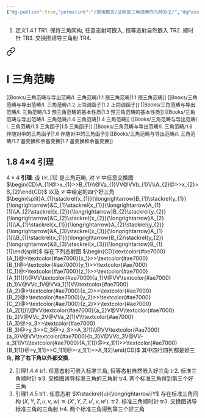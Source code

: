 ```yaml
---
{"dg-publish":true,"permalink":"/常用概念/证明是三角范畴的几种办法/","dgPassFrontmatter":true,"created":"2024-07-29T09:20:35.717+08:00","updated":"2024-08-04T20:22:07.313+08:00"}
---
```


1. 定义1.4.1
	TR1. 保持三角同构, 任意态射可嵌入, 恒等态射自然嵌入
	TR2. 顺时针
	TR3. 交换图诱导三角射
	TR4. 
<div class="transclusion internal-embed is-loaded"><a class="markdown-embed-link" href="/books///1-8-4-4/#01f47f" aria-label="Open link"><svg xmlns="http://www.w3.org/2000/svg" width="24" height="24" viewBox="0 0 24 24" fill="none" stroke="currentColor" stroke-width="2" stroke-linecap="round" stroke-linejoin="round" class="svg-icon lucide-link"><path d="M10 13a5 5 0 0 0 7.54.54l3-3a5 5 0 0 0-7.07-7.07l-1.72 1.71"></path><path d="M14 11a5 5 0 0 0-7.54-.54l-3 3a5 5 0 0 0 7.07 7.07l1.71-1.71"></path></svg></a><div class="markdown-embed">




# Ⅰ 三角范畴

<font size="2"> [[Books/三角范畴与导出范畴/Ⅰ. 三角范畴/1.1 预三角范畴\|1.1 预三角范畴]]  </font>
<font size="2"> [[Books/三角范畴与导出范畴/Ⅰ. 三角范畴/1.2 上同调函子\|1.2 上同调函子]]  </font>
<font size="2"> [[Books/三角范畴与导出范畴/Ⅰ. 三角范畴/1.3 预三角范畴的基本性质\|1.3 预三角范畴的基本性质]]  </font>
<font size="2"> [[Books/三角范畴与导出范畴/Ⅰ. 三角范畴/1.4 三角范畴\|1.4 三角范畴]]  </font>
<font size="2"> [[Books/三角范畴与导出范畴/Ⅰ. 三角范畴/1.5 三角函子\|1.5 三角函子]]  </font>
<font size="2"> [[Books/三角范畴与导出范畴/Ⅰ. 三角范畴/1.6 伴随对中的三角函子\|1.6 伴随对中的三角函子]]  </font>
<font size="2"> [[Books/三角范畴与导出范畴/Ⅰ. 三角范畴/1.7 基变换和余基变换\|1.7 基变换和余基变换]] </font>
## 1.8 4×4 引理

$4\times4$ **引理**: 设 $(\mathcal{C},[1])$ 是三角范畴, 对 $\mathcal{C}$ 中任意交换图
$\begin{CD}A_{1}@>x_{1}>>B_{1}\\@Va_{1}VV@VVb_{1}V\\A_{2}@>>x_{2}>B_{2}\end{CD}$
以及 $\mathcal{C}$ 中给定的四个好三角
$\begin{split}A_{1}\stackrel{x_{1}}{\longrightarrow}B_{1}\stackrel{y_{1}}{\longrightarrow}&C_{1}\stackrel{x_{1}}{\longrightarrow}A_{1}[1]\\A_{2}\stackrel{x_{2}}{\longrightarrow}B_{2}\stackrel{y_{2}}{\longrightarrow}&C_{2}\stackrel{x_{2}}{\longrightarrow}A_{2}[1]\\A_{1}\stackrel{x_{1}}{\longrightarrow}A_{2}\stackrel{y_{2}}{\longrightarrow}&A_{3}\stackrel{x_{3}}{\longrightarrow}A_{1}[1]\\B_{1}\stackrel{x_{1}}{\longrightarrow}B_{2}\stackrel{y_{2}}{\longrightarrow}&B_{3}\stackrel{x_{3}}{\longrightarrow}B_{1}[1]\end{split}$
存在下列态射图
$\begin{CD}\textcolor{#ae7000}{A_1}@>\textcolor{#ae7000}{x_1}>>\textcolor{#ae7000}{B_1}@>\textcolor{#ae7000}{y_1}>>\textcolor{#ae7000}{C_1}@>\textcolor{#ae7000}{z_1}>>\textcolor{#ae7000}{A_1[1]}\\@VV\textcolor{#ae7000}{a_1}V@VV\textcolor{#ae7000}{b_1}V@VVc_1V@VVa_1[1]V\\\textcolor{#ae7000}{A_2}@>\textcolor{#ae7000}{x_2}>>\textcolor{#ae7000}{B_2}@>\textcolor{#ae7000}{y_2}>>\textcolor{#ae7000}{C_2}@>\textcolor{#ae7000}{z_2}>>\textcolor{#ae7000}{A_2[1]}\\@VV\textcolor{#ae7000}{a_2}V@VV\textcolor{#ae7000}{b_2}V@VVc_2V@VVa_2[1]V\\\textcolor{#ae7000}{A_3}@>x_3>>\textcolor{#ae7000}{B_3}@>y_3>>C_3@>z_3>>A_3[1]\\@VV\textcolor{#ae7000}{a_3}V@VV\textcolor{#ae7000}{b_3}V@VVc_3V@VV-a_3[1]V\\\textcolor{#ae7000}{A_1[1]}@>x_1[1]>>\textcolor{#ae7000}{B_1[1]}@>y_1[1]>>C_1[1]@>-z_1[1]>>A_1[2]\end{CD}$
其中四行四列都是好三角, **除了右下角以外都交换**.

</div></div>

2. 引理1.4.4 
	tr1. 任意态射可嵌入标准三角, 恒等态射自然嵌入好三角
	tr2. 标准三角顺时针
	tr3. 交换图诱导标准三角的三角射
	tr4. 两个标准三角得到第三个好三角
3. 引理1.4.5
	tr1'. 任意态射 $X\stackrel{u}{\longrightarrow}Y$ 存在标准三角同构 $(X,Y,Z,u,v,w)\cong (X',Y,Z,u',v,w')$.
	tr2. 标准三角顺时针
	tr3. 交换图诱导标准三角的三角射
	tr4. 两个标准三角得到第三个好三角